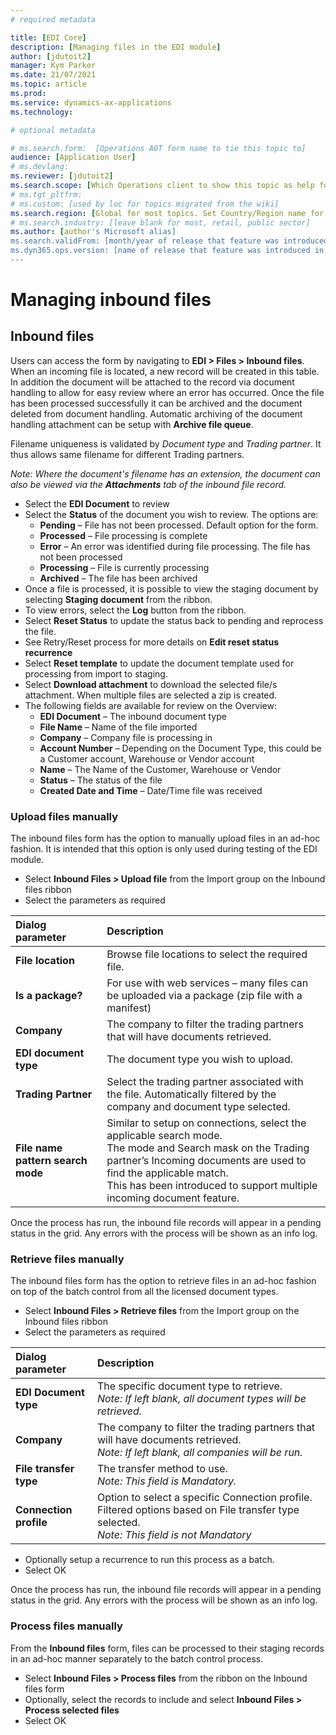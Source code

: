 ```yaml
---
# required metadata

title: [EDI Core]
description: [Managing files in the EDI module]
author: [jdutoit2]
manager: Kym Parker
ms.date: 21/07/2021
ms.topic: article
ms.prod: 
ms.service: dynamics-ax-applications
ms.technology: 

# optional metadata

# ms.search.form:  [Operations AOT form name to tie this topic to]
audience: [Application User]
# ms.devlang: 
ms.reviewer: [jdutoit2]
ms.search.scope: [Which Operations client to show this topic as help for, to be set by content strategist, see list here: https://microsoft.sharepoint.com/teams/DynDoc/_layouts/15/WopiFrame.aspx?sourcedoc={23419e1c-eb64-42e9-aa9b-79875b428718}&action=edit&wd=target%28Core%20Dynamics%20AX%20CP%20requirements%2Eone%7C4CC185C0%2DEFAA%2D42CD%2D94B9%2D8F2A45E7F61A%2FVersions%20list%20for%20docs%20topics%7CC14BE630%2D5151%2D49D6%2D8305%2D554B5084593C%2F%29]
# ms.tgt_pltfrm: 
# ms.custom: [used by loc for topics migrated from the wiki]
ms.search.region: [Global for most topics. Set Country/Region name for localizations]
# ms.search.industry: [leave blank for most, retail, public sector]
ms.author: [author's Microsoft alias]
ms.search.validFrom: [month/year of release that feature was introduced in, in format yyyy-mm-dd]
ms.dyn365.ops.version: [name of release that feature was introduced in, see list here: https://microsoft.sharepoint.com/teams/DynDoc/_layouts/15/WopiFrame.aspx?sourcedoc={23419e1c-eb64-42e9-aa9b-79875b428718}&action=edit&wd=target%28Core%20Dynamics%20AX%20CP%20requirements%2Eone%7C4CC185C0%2DEFAA%2D42CD%2D94B9%2D8F2A45E7F61A%2FVersions%20list%20for%20docs%20topics%7CC14BE630%2D5151%2D49D6%2D8305%2D554B5084593C%2F%29]
---
```


# Managing inbound files

## Inbound files
Users can access the form by navigating to **EDI > Files > Inbound files**. <br>
When an incoming file is located, a new record will be created in this table.  In addition the document will be attached to the record via document handling to allow for easy review where an error has occurred.  Once the file has been processed successfully it can be archived and the document deleted from document handling. 
Automatic archiving of the document handling attachment can be setup with **Archive file queue**.

Filename uniqueness is validated by *Document type* and *Trading partner*. It thus allows same filename for different Trading partners.

*Note: Where the document's filename has an extension, the document can also be viewed via the **Attachments** tab of the inbound file record.*

- Select the **EDI Document** to review
- Select the **Status** of the document you wish to review. The options are:
  - **Pending** – File has not been processed. Default option for the form.
  - **Processed** – File processing is complete
  - **Error** – An error was identified during file processing.  The file has not been processed
  - **Processing** – File is currently processing
  - **Archived** – The file has been archived
- Once a file is processed, it is possible to view the staging document by selecting **Staging document** from the ribbon.
- To view errors, select the **Log** button from the ribbon.
- Select **Reset Status** to update the status back to pending and reprocess the file.
- See Retry/Reset process for more details on **Edit reset status recurrence**
- Select **Reset template** to update the document template used for processing from import to staging.
- Select **Download attachment** to download the selected file/s attachment. When multiple files are selected a zip is created.
- The following fields are available for review on the Overview:
  - **EDI Document** – The inbound document type
  - **File Name** – Name of the file imported
  - **Company** – Company file is processing in
  - **Account Number** – Depending on the Document Type, this could be a Customer account, Warehouse or Vendor account
  - **Name** – The Name of the Customer, Warehouse or Vendor
  - **Status** – The status of the file
  - **Created Date and Time** – Date/Time file was received

###	Upload files manually
The inbound files form has the option to manually upload files in an ad-hoc fashion.  It is intended that this option is only used during testing of the EDI module.
- Select **Inbound Files > Upload file** from the Import group on the Inbound files ribbon
- Select the parameters as required

**Dialog parameter** 	            | **Description**
:-------------------------------- |:------------------------------------- 
**File location**	                | Browse file locations to select the required file.
**Is a package?**	                | For use with web services – many files can be uploaded via a package (zip file with a manifest)
**Company**	                      | The company to filter the trading partners that will have documents retrieved. 
**EDI document type**	            | The document type you wish to upload.
**Trading Partner**	              | Select the trading partner associated with the file. Automatically filtered by the company and document type selected.
**File name pattern search mode**	| Similar to setup on connections, select the applicable search mode. <br>The mode and Search mask on the Trading partner’s Incoming documents are used to find the applicable match. <br>This has been introduced to support multiple incoming document feature.

Once the process has run, the inbound file records will appear in a pending status in the grid. Any errors with the process will be shown as an info log.

###	Retrieve files manually
The inbound files form has the option to retrieve files in an ad-hoc fashion on top of the batch control from all the licensed document types.
- Select **Inbound Files > Retrieve files** from the Import group on the Inbound files ribbon
- Select the parameters as required

**Dialog parameter** 	            | **Description**
:-------------------------------- |:------------------------------------- 
**EDI Document type**	            | The specific document type to retrieve. <br> *Note: If left blank, all document types will be retrieved.*
**Company**                       | The company to filter the trading partners that will have documents retrieved. <br> *Note: If left blank, all companies will be run.*
**File transfer type**            | The transfer method to use. <br> *Note: This field is Mandatory.*
**Connection profile**            |	Option to select a specific Connection profile. Filtered options based on File transfer type selected. <br> *Note: This field is not Mandatory*

- Optionally setup a recurrence to run this process as a batch.
- Select OK

Once the process has run, the inbound file records will appear in a pending status in the grid. Any errors with the process will be shown as an info log.

###	Process files manually
From the **Inbound files** form, files can be processed to their staging records in an ad-hoc manner separately to the batch control process.
- Select **Inbound Files > Process files** from the ribbon on the Inbound files form
- Optionally, select the records to include and select **Inbound Files > Process selected files**
- Select OK
